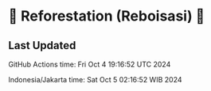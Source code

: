 
# 🌳 Reforestation (Reboisasi) 🌲

## Last Updated

GitHub Actions time: Fri Oct  4 19:16:52 UTC 2024

Indonesia/Jakarta time: Sat Oct  5 02:16:52 WIB 2024
